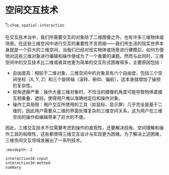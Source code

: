 # 空间交互技术
:label:`chap_spatial-interaction`

在交互技术当中，我们所需要交互的对象除了二维图像之外，也有许多三维物体或场景。在这些三维空间中进行交互的重要性不言而喻——我们所生活的现实世界本身就是一个巨大的三维空间，当我们已经对现实物体或场景进行建模后，如何方便地对这些三维对象进行编辑和操作便成为了一个重要的课题。然而与此同时，三维空间中的交互技术比二维或者其他更为简单的交互形式困难得多，主要原因包括：

- 自由度高：相较于二维对象，三维空间中的对象具有六个自由度，包括三个空间坐标（X, Y, Z）和三个旋转轴（滚转、俯仰、偏航），这本身就增加了操控的复杂性。
- 视角遮蔽严重：操作大量三维对象时，不恰当的摄像机角度可能导致物体直接互相重叠、遮挡，使得用户难以准确地定位和操作对象。
- 操作工具局限：用户交互所使用的工具（如鼠标、显示屏）几乎完全是基于二维的，因此用户需要从二维的界面处理复杂的三维空间关系，这为用户在三维空间的操作和编辑带来了巨大的不便。

因此，三维交互技术不仅需要考虑到操作的直观性，还要解决视角、空间理解和操作工具的局限性，这些都使得三维交互设计与实现更为困难。为了解决上述困难，三维空间交互领域发展出了一系列技术。

````toc
:maxdepth: 2

interaction3d-input
interaction3d-method
summary
````